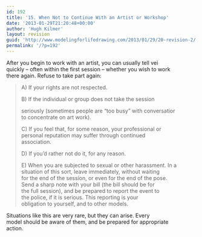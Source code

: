 ```yaml
---
id: 192
title: '15. When Not to Continue With an Artist or Workshop'
date: '2013-01-29T21:20:48+00:00'
author: 'Hugh Kilmer'
layout: revision
guid: 'http://www.modelingforlifedrawing.com/2013/01/29/20-revision-2/'
permalink: '/?p=192'
---
```


After you begin to work with an artist, you can usually tell vei  
quickly – often within the first session – whether you wish to work  
there again. Refuse to take part again:

> A) If your rights are not respected.
> 
> B) If the individual or group does not take the session
> 
> seriously (sometimes people are “too busy” with conversatior  
> to concentrate on art work).
> 
> C) If you feel that, for some reason, your professional or  
> personal reputation may suffer through continued  
> association.
> 
> D) If you’d rather not do it, for any reason.
> 
> E) When you are subjected to sexual or other harassment. In a  
> situation of this sort, leave immediately, without waiting  
> for the end of the session, or even for the end of the pose.  
> Send a sharp note with your bill (the bill should be for  
> the full session), and be prepared to report the event to  
> the police, if it is serious. This reporting is your  
> obligation to yourself, and to other models.

Situations like this are very rare, but they can arise. Every  
model should be aware of them, and be prepared for appropriate  
action.